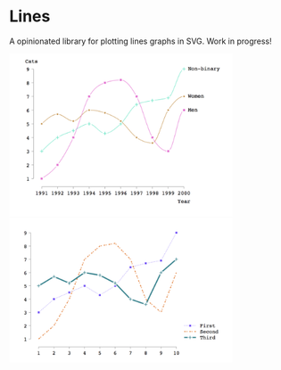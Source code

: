 # Lines

A opinionated library for plotting lines graphs in SVG. Work in progress!

<img alt="Example One" src="/images/Example3.png" width="400" />
<img alt="Example Two" src="/images/Example2.png" width="400" />
